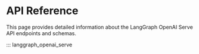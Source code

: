 # API Reference

This page provides detailed information about the LangGraph OpenAI Serve API endpoints and schemas.

::: langgraph_openai_serve

